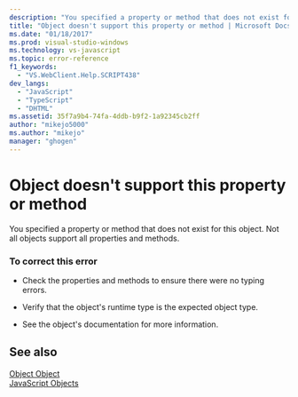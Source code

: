 ```yaml
---
description: "You specified a property or method that does not exist for this object."
title: "Object doesn't support this property or method | Microsoft Docs"
ms.date: "01/18/2017"
ms.prod: visual-studio-windows
ms.technology: vs-javascript
ms.topic: error-reference
f1_keywords: 
  - "VS.WebClient.Help.SCRIPT438"
dev_langs: 
  - "JavaScript"
  - "TypeScript"
  - "DHTML"
ms.assetid: 35f7a9b4-74fa-4ddb-b9f2-1a92345cb2ff
author: "mikejo5000"
ms.author: "mikejo"
manager: "ghogen"
---
```

# Object doesn't support this property or method
You specified a property or method that does not exist for this object. Not all objects support all properties and methods.  
  
### To correct this error  
  
- Check the properties and methods to ensure there were no typing errors.  
  
- Verify that the object's runtime type is the expected object type.  
  
- See the object's documentation for more information.  
  
## See also  
 [Object Object](https://developer.mozilla.org/docs/Web/JavaScript/Reference/Global_Objects/Object)   
 [JavaScript Objects](https://developer.mozilla.org/docs/Web/JavaScript/Reference/Global_Objects)
